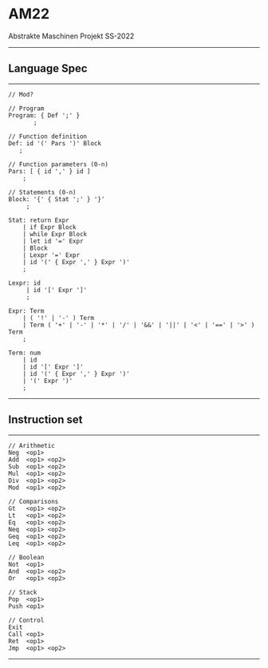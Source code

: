 # AM22
Abstrakte Maschinen Projekt SS-2022

-------------
Language Spec
-------------
-------------

    // Mod?

    // Program
    Program: { Def ';' }
           ;

    // Function definition
    Def: id '(' Pars ')' Block
       ;

    // Function parameters (0-n)
    Pars: [ { id ',' } id ]
        ;

    // Statements (0-n)
    Block: '{' { Stat ';' } '}'
         ;

    Stat: return Expr
        | if Expr Block
        | while Expr Block
        | let id '=' Expr
        | Block
        | Lexpr '=' Expr
        | id '(' { Expr ',' } Expr ')'
        ;

    Lexpr: id
         | id '[' Expr ']'
         ;

    Expr: Term
        | ( '!' | '-' ) Term
        | Term ( '+' | '-' | '*' | '/' | '&&' | '||' | '<' | '==' | '>' ) Term
        ;
    
    Term: num
        | id
        | id '[' Expr ']' 
        | id '(' { Expr ',' } Expr ')'
        | '(' Expr ')'
        ;

---------------
Instruction set
---------------
---------------

    // Arithmetic
    Neg  <op1>
    Add  <op1> <op2>
    Sub  <op1> <op2>
    Mul  <op1> <op2>
    Div  <op1> <op2>
    Mod  <op1> <op2>

    // Comparisons
    Gt   <op1> <op2>
    Lt   <op1> <op2>
    Eq   <op1> <op2>
    Neq  <op1> <op2>
    Geq  <op1> <op2>
    Leq  <op1> <op2>

    // Boolean
    Not  <op1>
    And  <op1> <op2>
    Or   <op1> <op2>

    // Stack
    Pop  <op1>
    Push <op1>

    // Control
    Exit
    Call <op1>
    Ret  <op1>
    Jmp  <op1> <op2>

---------------
